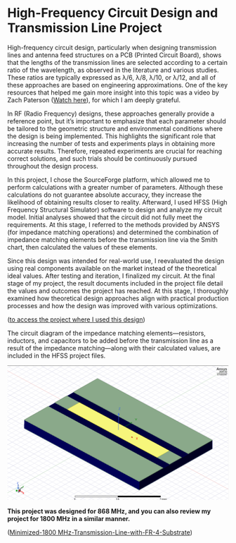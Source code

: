 
# High-Frequency Circuit Design and Transmission Line Project

High-frequency circuit design, particularly when designing transmission lines and antenna feed structures on a PCB (Printed Circuit Board), shows that the lengths of the transmission lines are selected according to a certain ratio of the wavelength, as observed in the literature and various studies. These ratios are typically expressed as λ/6, λ/8, λ/10, or λ/12, and all of these approaches are based on engineering approximations. One of the key resources that helped me gain more insight into this topic was a video by Zach Paterson ([Watch here](https://www.youtube.com/watch?v=raG6piNjtxE&pp=ygUWYWx0aXVtIGFjYWRlbXkgcmYgY2FsYw%3D%3D)), for which I am deeply grateful.

In RF (Radio Frequency) designs, these approaches generally provide a reference point, but it’s important to emphasize that each parameter should be tailored to the geometric structure and environmental conditions where the design is being implemented. This highlights the significant role that increasing the number of tests and experiments plays in obtaining more accurate results. Therefore, repeated experiments are crucial for reaching correct solutions, and such trials should be continuously pursued throughout the design process.

In this project, I chose the SourceForge platform, which allowed me to perform calculations with a greater number of parameters. Although these calculations do not guarantee absolute accuracy, they increase the likelihood of obtaining results closer to reality. Afterward, I used HFSS (High Frequency Structural Simulator) software to design and analyze my circuit model. Initial analyses showed that the circuit did not fully meet the requirements. At this stage, I referred to the methods provided by ANSYS (for impedance matching operations) and determined the combination of impedance matching elements before the transmission line via the Smith chart, then calculated the values of these elements.

Since this design was intended for real-world use, I reevaluated the design using real components available on the market instead of the theoretical ideal values. After testing and iteration, I finalized my circuit. At the final stage of my project, the result documents included in the project file detail the values and outcomes the project has reached. At this stage, I thoroughly examined how theoretical design approaches align with practical production processes and how the design was improved with various optimizations.

([to access the project where I used this design](https://github.com/FTHGL/LoRa_MuPr-VAF4751))

The circuit diagram of the impedance matching elements—resistors, inductors, and capacitors to be added before the transmission line as a result of the impedance matching—along with their calculated values, are included in the HFSS project files.

![MODEL](model.png)

**This project was designed for **868 MHz**, and you can also review my project for **1800 MHz** in a similar manner.**

([Minimized-1800 MHz-Transmission-Line-with-FR-4-Substrate](https://github.com/FTHGL/Minimized-1800-MHz-Transmission-Line-with-FR-4-Substrate/tree/main))



